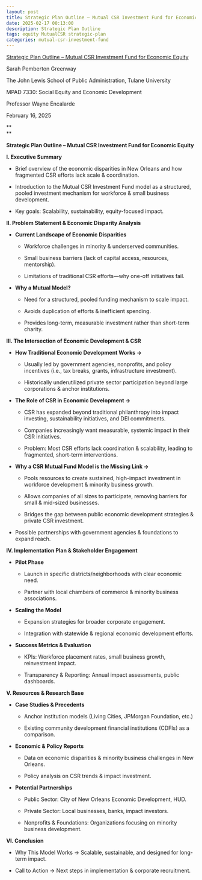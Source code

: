 ```yaml
---
layout: post
title: Strategic Plan Outline – Mutual CSR Investment Fund for Economic Equity
date: 2025-02-17 00:13:00
description: Strategic Plan Outline
tags: equity MutualCSR strategic-plan
categories: mutual-csr-investment-fund
---
```


<u>Strategic Plan Outline – Mutual CSR Investment Fund for Economic
Equity</u>

Sarah Pemberton Greenway

The John Lewis School of Public Administration, Tulane University

MPAD 7330: Social Equity and Economic Development

Professor Wayne Encalarde

February 16, 2025

\*\*  
\*\*

**Strategic Plan Outline – Mutual CSR Investment Fund for Economic
Equity**

**I. Executive Summary**

- Brief overview of the economic disparities in New Orleans and how
  fragmented CSR efforts lack scale & coordination.

- Introduction to the Mutual CSR Investment Fund model as a structured,
  pooled investment mechanism for workforce & small business
  development.

- Key goals: Scalability, sustainability, equity-focused impact.

**II. Problem Statement & Economic Disparity Analysis**

- **Current Landscape of Economic Disparities**

  - Workforce challenges in minority & underserved communities.

  - Small business barriers (lack of capital access, resources,
    mentorship).

  - Limitations of traditional CSR efforts—why one-off initiatives fail.

- **Why a Mutual Model?**

  - Need for a structured, pooled funding mechanism to scale impact.

  - Avoids duplication of efforts & inefficient spending.

  - Provides long-term, measurable investment rather than short-term
    charity.

**III. The Intersection of Economic Development & CSR**

- **How Traditional Economic Development Works →**

  - Usually led by government agencies, nonprofits, and policy
    incentives (i.e., tax breaks, grants, infrastructure investment).

  - Historically underutilized private sector participation beyond large
    corporations & anchor institutions.

- **The Role of CSR in Economic Development →**

  - CSR has expanded beyond traditional philanthropy into impact
    investing, sustainability initiatives, and DEI commitments.

  - Companies increasingly want measurable, systemic impact in their CSR
    initiatives.

  - Problem: Most CSR efforts lack coordination & scalability, leading
    to fragmented, short-term interventions.

- **Why a CSR Mutual Fund Model is the Missing Link →**

  - Pools resources to create sustained, high-impact investment in
    workforce development & minority business growth.

  - Allows companies of all sizes to participate, removing barriers for
    small & mid-sized businesses.

  - Bridges the gap between public economic development strategies &
    private CSR investment.

<!-- -->

- Possible partnerships with government agencies & foundations to expand
  reach.

**IV. Implementation Plan & Stakeholder Engagement**

- **Pilot Phase**

  - Launch in specific districts/neighborhoods with clear economic need.

  - Partner with local chambers of commerce & minority business
    associations.

- **Scaling the Model**

  - Expansion strategies for broader corporate engagement.

  - Integration with statewide & regional economic development efforts.

- **Success Metrics & Evaluation**

  - KPIs: Workforce placement rates, small business growth, reinvestment
    impact.

  - Transparency & Reporting: Annual impact assessments, public
    dashboards.

**V. Resources & Research Base**

- **Case Studies & Precedents**

  - Anchor institution models (Living Cities, JPMorgan Foundation, etc.)

  - Existing community development financial institutions (CDFIs) as a
    comparison.

- **Economic & Policy Reports**

  - Data on economic disparities & minority business challenges in New
    Orleans.

  - Policy analysis on CSR trends & impact investment.

- **Potential Partnerships**

  - Public Sector: City of New Orleans Economic Development, HUD.

  - Private Sector: Local businesses, banks, impact investors.

  - Nonprofits & Foundations: Organizations focusing on minority
    business development.

**VI. Conclusion**

- Why This Model Works → Scalable, sustainable, and designed for
  long-term impact.

- Call to Action → Next steps in implementation & corporate recruitment.
